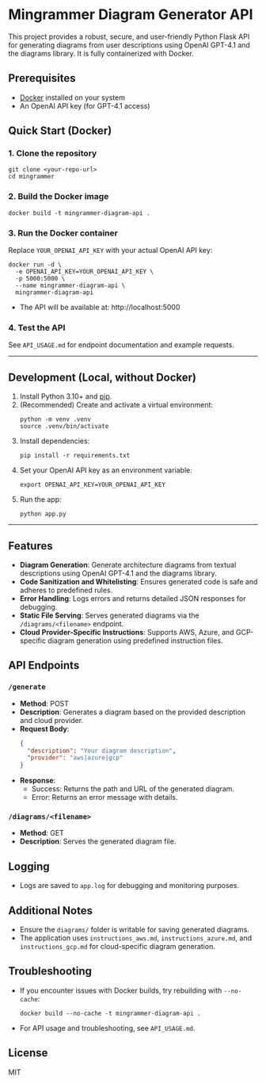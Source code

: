 # Mingrammer Diagram Generator API

This project provides a robust, secure, and user-friendly Python Flask API for generating diagrams from user descriptions using OpenAI GPT-4.1 and the diagrams library. It is fully containerized with Docker.

## Prerequisites
- [Docker](https://docs.docker.com/get-docker/) installed on your system
- An OpenAI API key (for GPT-4.1 access)

## Quick Start (Docker)

### 1. Clone the repository
```
git clone <your-repo-url>
cd mingrammer
```

### 2. Build the Docker image
```
docker build -t mingrammer-diagram-api .
```

### 3. Run the Docker container
Replace `YOUR_OPENAI_API_KEY` with your actual OpenAI API key:
```
docker run -d \
  -e OPENAI_API_KEY=YOUR_OPENAI_API_KEY \
  -p 5000:5000 \
  --name mingrammer-diagram-api \
  mingrammer-diagram-api
```

- The API will be available at: http://localhost:5000

### 4. Test the API
See `API_USAGE.md` for endpoint documentation and example requests.

---

## Development (Local, without Docker)
1. Install Python 3.10+ and [pip](https://pip.pypa.io/en/stable/installation/).
2. (Recommended) Create and activate a virtual environment:
   ```
   python -m venv .venv
   source .venv/bin/activate
   ```
3. Install dependencies:
   ```
   pip install -r requirements.txt
   ```
4. Set your OpenAI API key as an environment variable:
   ```
   export OPENAI_API_KEY=YOUR_OPENAI_API_KEY
   ```
5. Run the app:
   ```
   python app.py
   ```

---

## Features
- **Diagram Generation**: Generate architecture diagrams from textual descriptions using OpenAI GPT-4.1 and the diagrams library.
- **Code Sanitization and Whitelisting**: Ensures generated code is safe and adheres to predefined rules.
- **Error Handling**: Logs errors and returns detailed JSON responses for debugging.
- **Static File Serving**: Serves generated diagrams via the `/diagrams/<filename>` endpoint.
- **Cloud Provider-Specific Instructions**: Supports AWS, Azure, and GCP-specific diagram generation using predefined instruction files.

## API Endpoints
### `/generate`
- **Method**: POST
- **Description**: Generates a diagram based on the provided description and cloud provider.
- **Request Body**:
  ```json
  {
    "description": "Your diagram description",
    "provider": "aws|azure|gcp"
  }
  ```
- **Response**:
  - Success: Returns the path and URL of the generated diagram.
  - Error: Returns an error message with details.

### `/diagrams/<filename>`
- **Method**: GET
- **Description**: Serves the generated diagram file.

## Logging
- Logs are saved to `app.log` for debugging and monitoring purposes.

## Additional Notes
- Ensure the `diagrams/` folder is writable for saving generated diagrams.
- The application uses `instructions_aws.md`, `instructions_azure.md`, and `instructions_gcp.md` for cloud-specific diagram generation.

## Troubleshooting
- If you encounter issues with Docker builds, try rebuilding with `--no-cache`:
  ```
  docker build --no-cache -t mingrammer-diagram-api .
  ```
- For API usage and troubleshooting, see `API_USAGE.md`.

## License
MIT
